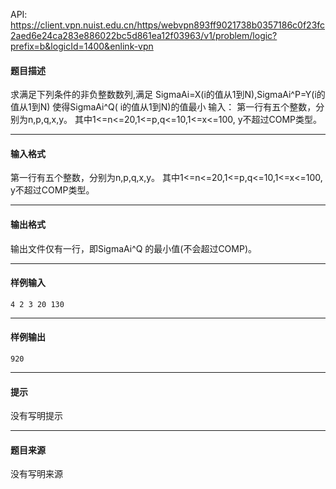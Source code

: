 API: https://client.vpn.nuist.edu.cn/https/webvpn893ff9021738b0357186c0f23fc2aed6e24ca283e886022bc5d861ea12f03963/v1/problem/logic?prefix=b&logicId=1400&enlink-vpn

#### 题目描述

求满足下列条件的非负整数数列,满足 SigmaAi=X(i的值从1到N),SigmaAi^P=Y(i的值从1到N) 使得SigmaAi^Q( i的值从1到N)的值最小 输入： 第一行有五个整数，分别为n,p,q,x,y。 其中1<=n<=20,1<=p,q<=10,1<=x<=100, y不超过COMP类型。

---

#### 输入格式

第一行有五个整数，分别为n,p,q,x,y。 其中1<=n<=20,1<=p,q<=10,1<=x<=100, y不超过COMP类型。

---

#### 输出格式

输出文件仅有一行，即SigmaAi^Q 的最小值(不会超过COMP)。

---

#### 样例输入
```
4 2 3 20 130

```

---

#### 样例输出
```
920

```

---

#### 提示

没有写明提示

---

#### 题目来源

没有写明来源